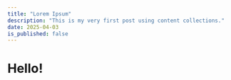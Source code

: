 ```yaml
---
title: "Lorem Ipsum"
description: "This is my very first post using content collections."
date: 2025-04-03
is_published: false
---
```


# Hello!
